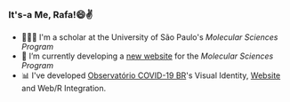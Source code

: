 ### It's-a Me, Rafa!😄✌️

- 👨🏽‍🔬 I'm a scholar at the University of São Paulo's *Molecular Sciences Program*
- 🔭 I’m currently developing a [new website](cecm.usp.br/inscricoes) for the *Molecular Sciences Program*
- 📊 I've developed [Observatório COVID-19 BR](github.com/covid19br/covid19br.github.io)'s Visual Identity, [Website](covid19br.github.io) and Web/R Integration.

<!--
**badain/badain** is a ✨ _special_ ✨ repository because its `README.md` (this file) appears on your GitHub profile.

Here are some ideas to get you started:

- 🔭 I’m currently working on ...
- 🌱 I’m currently learning ...
- 👯 I’m looking to collaborate on ...
- 🤔 I’m looking for help with ...
- 💬 Ask me about ...
- 📫 How to reach me: ...
- 😄 Pronouns: ...
- ⚡ Fun fact: ...
-->
